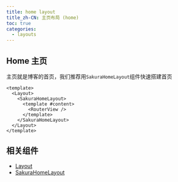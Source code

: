 ```yaml
---
title: home layout
title_zh-CN: 主页布局 (home)
toc: true
categories:
  - layouts
---
```


## Home 主页

主页就是博客的首页，我们推荐用`SakuraHomeLayout`组件快速搭建首页

```vue
<template>
  <Layout>
    <SakuraHomeLayout>
      <template #content>
        <RouterView />
      </template>
    </SakuraHomeLayout>
  </Layout>
</template>
```

<!-- <HomeLayout /> -->

## 相关组件

- [Layout](/components/layout)
- [SakuraHomeLayout](/components-layout/SakuraHomeLayout)
